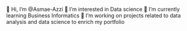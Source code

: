 👋 Hi, I’m @Asmae-Azzi
👀 I’m interested in Data science
🌱 I’m currently learning Business Informatics
💞️ I’m working on projects related to data analysis and data science to enrich my portfolio

<!---
Asmae-Azzi/Asmae-Azzi is a ✨ special ✨ repository because its `README.md` (this file) appears on your GitHub profile.
You can click the Preview link to take a look at your changes.
--->
